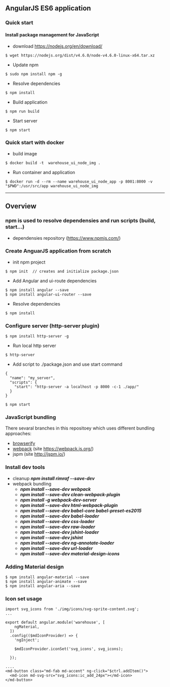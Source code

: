## AngularJS ES6 application

### Quick start

#### Install package management for JavaScript
* download https://nodejs.org/en/download/
```
$ wget https://nodejs.org/dist/v4.6.0/node-v4.6.0-linux-x64.tar.xz
```
* Update npm
```
$ sudo npm install npm -g
```
* Resolve dependencies
```
$ npm install
```
* Build application
```
$ npm run build
```
* Start server
```
$ npm start
```

### Quick start with docker
* build image
```
$ docker build -t  warehouse_ui_node_img . 
```
* Run container and application
```
$ docker run -d --rm --name warehouse_ui_node_app -p 8001:8000 -v "$PWD":/usr/src/app warehouse_ui_node_img
```

---

## Overview

### npm is used to resolve dependensies and run scripts (build, start...)
* dependensies repository (https://www.npmjs.com/)

### Create AnguarJS application from scratch
* init npm project
```
$ npm init  // creates and initialize package.json
```
* Add Angular and ui-route dependencies 
```
$ npm install angular --save
$ npm install angular-ui-router --save
```
* Resolve dependencies
```
$ npm install
```

### Configure server (http-server plugin)
```
$ npm install http-server -g
```
* Run local http server 
```
$ http-server
```
* Add script to ./package.json and use start command
```
{
  "name": "my_server",
  "scripts": {
    "start": "http-server -a localhost -p 8000 -c-1 ./app/"
  }
}

$ npm start
```
### JavaScript bundling
There sevaral branches in this repositoey which uses different bundling approaches:
* [browserify](https://github.com/semaks/docker_microservices/tree/browserify_require_bundle/warehouse_ui_js)
* [webpack](https://github.com/semaks/docker_microservices/tree/webpack_es6_import/warehouse_ui_js) (site https://webpack.js.org/)
* jspm (site http://jspm.io/)

### Install dev tools
* cleanup ***npm install rimraf --save-dev***
* webpack bundling 
    * ***npm install --save-dev webpack***
    * ***npm install --save-dev clean-webpack-plugin***
    * ***npm install -g webpack-dev-server***
    * ***npm install --save-dev html-webpack-plugin***
    * ***npm install --save-dev babel-core babel-preset-es2015***
    * ***npm install --save-dev babel-loader*** 
    * ***npm install --save-dev css-loader***
    * ***npm install --save-dev raw-loader***
    * ***npm install --save-dev jshint-loader***
    * ***npm install --save-dev jshint***
    * ***npm install --save-dev ng-annotate-loader***
    * ***npm install --save-dev url-loader***
    * ***npm install --save-dev material-design-icons***

### Adding Material design
```
$ npm install angular-material --save
$ npm install angular-animate --save
$ npm install angular-aria --save
```

### Icon set usage
```
import svg_icons from './img/icons/svg-sprite-content.svg';
...

export default angular.module('warehouse', [
    ngMaterial,
  ])
  .config(($mdIconProvider) => {
    'ngInject';

    $mdIconProvider.iconSet('svg_icons', svg_icons);

  });

....
<md-button class="md-fab md-accent" ng-click="$ctrl.addItem()">
  <md-icon md-svg-src="svg_icons:ic_add_24px"></md-icon>
</md-button>

```
